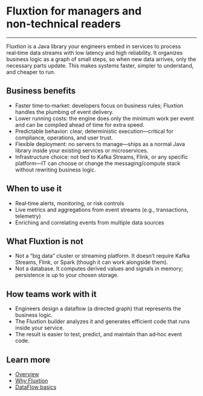 # Fluxtion for managers and non‑technical readers
---

Fluxtion is a Java library your engineers embed in services to process real‑time data streams with low latency and high
reliability. It organizes business logic as a graph of small steps, so when new data arrives, only the necessary parts
update. This makes systems faster, simpler to understand, and cheaper to run.

## Business benefits

- Faster time‑to‑market: developers focus on business rules; Fluxtion handles the plumbing of event delivery.
- Lower running costs: the engine does only the minimum work per event and can be compiled ahead of time for extra
  speed.
- Predictable behavior: clear, deterministic execution—critical for compliance, operations, and user trust.
- Flexible deployment: no servers to manage—ships as a normal Java library inside your existing services or
  microservices.
- Infrastructure choice: not tied to Kafka Streams, Flink, or any specific platform—IT can choose or change the messaging/compute stack without rewriting business logic.

## When to use it

- Real‑time alerts, monitoring, or risk controls
- Live metrics and aggregations from event streams (e.g., transactions, telemetry)
- Enriching and correlating events from multiple data sources

## What Fluxtion is not

- Not a “big data” cluster or streaming platform. It doesn’t require Kafka Streams, Flink, or Spark (though it can work
  alongside them).
- Not a database. It computes derived values and signals in memory; persistence is up to your chosen storage.

## How teams work with it

- Engineers design a dataflow (a directed graph) that represents the business logic.
- The Fluxtion builder analyzes it and generates efficient code that runs inside your service.
- The result is easier to test, predict, and maintain than ad‑hoc event code.

## Learn more

- [Overview](introduction.md)
- [Why Fluxtion](why-fluxtion.md)
- [DataFlow basics](what-is-dataflow.md)

